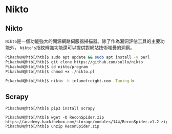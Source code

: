 # Nikto

## Nikto

`Nikto`是一個功能強大的開源網路伺服器掃描器。除了作為漏洞評估工具的主要功能外， `Nikto's`指紋辨識功能還可以提供對網站技術堆疊的洞察。

```sh
PikachuN@htb[/htb]$ sudo apt update && sudo apt install -y perl
PikachuN@htb[/htb]$ git clone https://github.com/sullo/nikto
PikachuN@htb[/htb]$ cd nikto/program
PikachuN@htb[/htb]$ chmod +x ./nikto.pl
```

```sh
PikachuN@htb[/htb]$ nikto -h inlanefreight.com -Tuning b
```

## Scrapy

```shell-session
PikachuN@htb[/htb]$ pip3 install scrapy
```

```shell-session
PikachuN@htb[/htb]$ wget -O ReconSpider.zip https://academy.hackthebox.com/storage/modules/144/ReconSpider.v1.2.zip
PikachuN@htb[/htb]$ unzip ReconSpider.zip 
```
